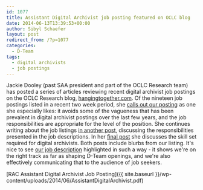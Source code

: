 ```yaml
---
id: 1077
title: Assistant Digital Archivist job posting featured on OCLC blog
date: 2014-06-13T13:39:53+00:00
author: Sibyl Schaefer
layout: post
redirect_from: /?p=1077
categories:
  - D-Team
tags:
  - digital archivists
  - job postings
---
```

Jackie Dooley (past SAA president and part of the OCLC Research team) has posted a series of articles reviewing recent digital archivist job postings on the OCLC Research blog, [hangingtogether.com](http://hangingtogether.org/ "Hanging Together"). Of the nineteen job postings listed in a recent two week period, she [calls out our posting](http://hangingtogether.org/?p=3896) as one she especially likes: it avoids some of the vagueness that has been prevalent in digital archivist postings over the last few years, and the job responsibilities are appropriate for the level of the position. She continues writing about the job listings [in another post](http://hangingtogether.org/?p=3901), discussing the responsibilities presented in the job descriptions. In her [final post](http://hangingtogether.org/?p=3912) she discusses the skill set required for digital archivists. Both posts include blurbs from our listing. It's nice to see [our job description](http://www.rockarch.org/about/AssistantDigitalArchivist.pdf) highlighted in such a way - it shows we're on the right track as far as shaping D-Team openings, and we're also effectively communicating that to the audience of job seekers.

[RAC Assistant Digital Archivist Job Posting]({{ site.baseurl }}/wp-content/uploads/2014/06/AssistantDigitalArchivist.pdf)
